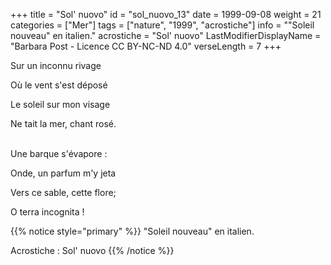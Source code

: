 +++
title = "Sol' nuovo"
id = "sol_nuovo_13"
date = 1999-09-08
weight = 21
categories = ["Mer"]
tags = ["nature", "1999", "acrostiche"]
info = "\"Soleil nouveau\" en italien."
acrostiche = "Sol' nuovo"
LastModifierDisplayName = "Barbara Post - Licence CC BY-NC-ND 4.0"
verseLength = 7
+++

Sur un inconnu rivage

Où le vent s'est déposé

Le soleil sur mon visage

Ne tait la mer, chant rosé.

 \
Une barque s'évapore :

Onde, un parfum m'y jeta

Vers ce sable, cette flore;

O terra incognita !

{{% notice style="primary" %}}
\"Soleil nouveau\" en italien.

Acrostiche : Sol' nuovo
{{% /notice %}}
